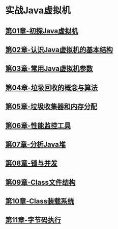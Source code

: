 # 实战Java虚拟机

## [第01章-初探Java虚拟机](./第01章-初探Java虚拟机.md)
## [第02章-认识Java虚拟机的基本结构](./第02章-认识Java虚拟机的基本结构.md)
## [第03章-常用Java虚拟机参数](./第03章-常用Java虚拟机参数.md)
## [第04章-垃圾回收的概念与算法](./第04章-垃圾回收的概念与算法.md)
## [第05章-垃圾收集器和内存分配](./第05章-垃圾收集器和内存分配.md)
## [第06章-性能监控工具](./第06章-性能监控工具.md)
## [第07章-分析Java堆](./第07章-分析Java堆.md)
## [第08章-锁与并发](./第08章-锁与并发.md)
## [第09章-Class文件结构](./第09章-Class文件结构.md)
## [第10章-Class装载系统](./第10章-Class装载系统.md)
## [第11章-字节码执行](./第11章-字节码执行.md)
